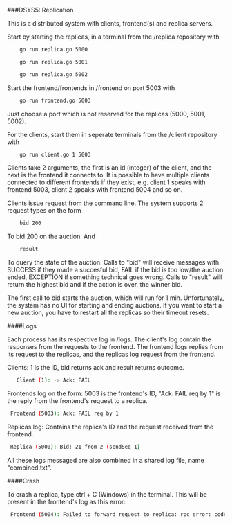 ###DSYS5: Replication

This is a distributed system with clients, frontend(s) and replica servers.

Start by starting the replicas, in a terminal from the /replica repository with

```sh
    go run replica.go 5000
```
```sh
    go run replica.go 5001
```
```sh
    go run replica.go 5002
```

Start the frontend/frontends in /frontend on port 5003 with
```sh
    go run frontend.go 5003
```
Just choose a port which is not reserved for the replicas (5000, 5001, 5002).

For the clients, start them in seperate terminals from the /client repository with 

```sh
    go run client.go 1 5003
```
Clients take 2 arguments, the first is an id (integer) of the client, and the next is the frontend it connects to. 
It is possible to have multiple clients connected to different frontends if they exist, e.g. client 1 speaks with frontend 5003, client 2 speaks with frontend 5004 and so on.

Clients issue request from the command line. The system supports 2 request types on the form 
```sh
    bid 200
```
To bid 200 on the auction. And
```sh
    result
```
To query the state of the auction. Calls to "bid" will receive messages with SUCCESS if they made a succesful bid, FAIL if the bid is too low/the auction ended, EXCEPTION if something technical goes wrong. Calls to "result" will return the highest bid and if the action is over, the winner bid.

The first call to bid starts the auction, which will run for 1 min. Unfortunately, the system has no UI for starting and ending auctions. If you want to start a new auction, you have to restart all the replicas so their timeout resets. 

####Logs

Each process has its respective log in /logs. The client's log contain the responses from the requests to the frontend. The frontend logs replies from its request to the replicas, and the replicas log request from the frontend. 

Clients: 1 is the ID, bid returns ack and result returns outcome.
```sh
   Client (1): -> Ack: FAIL
```
Frontends log on the form: 5003 is the frontend's ID, "Ack: FAIL req by 1" is the reply from the frontend's request to a replica.  
```sh
 Frontend (5003): Ack: FAIL req by 1
```
Replicas log: Contains the replica's ID and the request received from the frontend. 
```sh
 Replica (5000): Bid: 21 from 2 (sendSeq 1)
```

All these logs messaged are also combined in a shared log file, name "combined.txt". 


####Crash

To crash a replica, type ctrl + C (Windows) in the terminal. This will be present in the frontend's log as this error:
```sh
 Frontend (5004): Failed to forward request to replica: rpc error: code = Unavailable desc = connection error: desc = "transport: Error while dialing: dial tcp [::1]:5001: connectex: No connection could be made because the target machine actively refused it."
```

